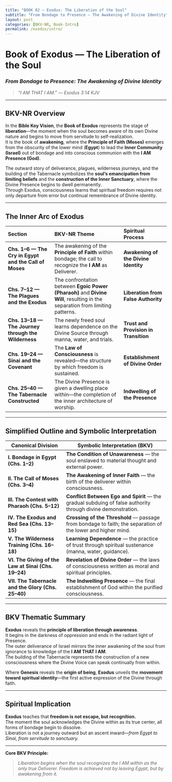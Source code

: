 ```yaml
---
title: "BOOK 02 — Exodus: The Liberation of the Soul"
subtitle: "From Bondage to Presence — The Awakening of Divine Identity"
layout: post
categories: [BKV-NR, Book-Intro]
permalink: /exodus/intro/
---
```


# **Book of Exodus — The Liberation of the Soul**
### *From Bondage to Presence: The Awakening of Divine Identity*

> _“I AM THAT I AM.” — Exodus 3:14 KJV_

---

## **BKV-NR Overview**

In the **Bible Key Vision**, the **Book of Exodus** represents the stage of **liberation**—the moment when the soul becomes aware of its own Divine nature and begins to move from servitude to self-realization.  
It is the book of **awakening**, where the **Principle of Faith (Moses)** emerges from the obscurity of the lower mind (**Egypt**) to lead the **Inner Community (Israel)** out of bondage and into conscious communion with the **I AM Presence (God)**.

The outward story of deliverance, plagues, wilderness journeys, and the building of the Tabernacle symbolizes the **soul’s emancipation from limiting beliefs** and the **construction of the Inner Sanctuary**, where the Divine Presence begins to dwell permanently.  
Through Exodus, consciousness learns that spiritual freedom requires not only departure from error but continual remembrance of Divine identity.

---

## **The Inner Arc of Exodus**

| Section | BKV-NR Theme | Spiritual Process |
| :--- | :--- | :--- |
| **Chs. 1–6 — The Cry in Egypt and the Call of Moses** | The awakening of the **Principle of Faith** within bondage; the call to recognize the **I AM** as Deliverer. | **Awakening of the Divine Identity** |
| **Chs. 7–12 — The Plagues and the Exodus** | The confrontation between **Egoic Power (Pharaoh)** and **Divine Will**, resulting in the separation from limiting patterns. | **Liberation from False Authority** |
| **Chs. 13–18 — The Journey through the Wilderness** | The newly freed soul learns dependence on the Divine Source through manna, water, and trials. | **Trust and Provision in Transition** |
| **Chs. 19–24 — Sinai and the Covenant** | The **Law of Consciousness** is revealed—the structure by which freedom is sustained. | **Establishment of Divine Order** |
| **Chs. 25–40 — The Tabernacle Constructed** | The Divine Presence is given a dwelling place within—the completion of the inner architecture of worship. | **Indwelling of the Presence** |

---

## **Simplified Outline and Symbolic Interpretation**

| Canonical Division | **Symbolic Interpretation (BKV)** |
| --- | --- |
| **I. Bondage in Egypt (Chs. 1–2)** | **The Condition of Unawareness** — the soul enslaved to material thought and external power. |
| **II. The Call of Moses (Chs. 3–4)** | **The Awakening of Inner Faith** — the birth of the deliverer within consciousness. |
| **III. The Contest with Pharaoh (Chs. 5–12)** | **Conflict Between Ego and Spirit** — the gradual subduing of false authority through divine demonstration. |
| **IV. The Exodus and Red Sea (Chs. 13–15)** | **Crossing of the Threshold** — passage from bondage to faith; the separation of the lower and higher mind. |
| **V. The Wilderness Training (Chs. 16–18)** | **Learning Dependence** — the practice of trust through spiritual sustenance (manna, water, guidance). |
| **VI. The Giving of the Law at Sinai (Chs. 19–24)** | **Revelation of Divine Order** — the laws of consciousness written as moral and spiritual principles. |
| **VII. The Tabernacle and the Glory (Chs. 25–40)** | **The Indwelling Presence** — the final establishment of God within the purified consciousness. |

---

## **BKV Thematic Summary**

**Exodus** reveals the **principle of liberation through awareness**.  
It begins in the darkness of oppression and ends in the radiant light of Presence.  
The outer deliverance of Israel mirrors the inner awakening of the soul from ignorance to knowledge of the **I AM THAT I AM**.  
The building of the Tabernacle represents the construction of a new consciousness where the Divine Voice can speak continually from within.

Where **Genesis** reveals the **origin of being**, **Exodus** unveils the **movement toward spiritual identity**—the first active expression of the Divine through faith.

---

## **Spiritual Implication**

**Exodus** teaches that **freedom is not escape, but recognition.**  
The moment the soul acknowledges the Divine within as its true center, all forms of bondage begin to dissolve.  
Liberation is not a journey outward but an ascent inward—*from Egypt to Sinai, from servitude to sanctuary.*

---

**Core BKV Principle:**  
> _Liberation begins when the soul recognizes the I AM within as the only true Deliverer. Freedom is achieved not by leaving Egypt, but by awakening from it._
